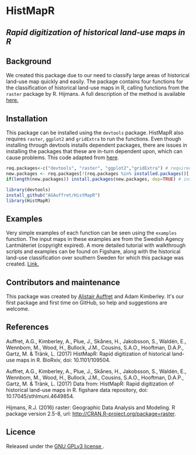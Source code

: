 # HistMapR

## *_Rapid digitization of historical land-use maps in R_*


## Background
We created this package due to our need to classify large areas of historical land-use map quickly and easily. The package contains four functions for the classification of historical land-use maps in R, calling functions from the `raster` package by R. Hijmans. A full description of the method is available <a href="https://doi.org/10.1101/109504" target="_blank">here.</a> 


## Installation
This package can be installed using the `devtools` package. HistMapR also requires `raster`, `ggplot2` and `gridExtra` to run the functions. Even though installing through devtools installs dependent packages, there are issues in installing the packages that these are in-turn dependent upon, which can cause problems. This code adapted from <a href="https://github.com/BiologicalRecordsCentre/sparta" target="_blank">here</a>.

```R
req.packages<-c("devtools", "raster", "ggplot2","gridExtra") # required packages
new.packages <- req.packages[!(req.packages %in% installed.packages()[,"Package"])] # which are not installed?
if(length(new.packages)) install.packages(new.packages, dep=TRUE) # install those as required.

library(devtools)
install_github("AGAuffret/HistMapR")
library(HistMapR)
```

## Examples
Very simple examples of each function can be seen using the `examples` function. The input maps in these examples are from the Swedish Agency Lantmäteriet (copyright expired). A more detailed tutorial with walkthrough scripts and examples can be found on Figshare, along with the historical land-use classification over southern Sweden for which this package was created. <a href="https://doi.org/10.17045/sthlmuni.4649854" target="_blank">Link.</a>


## Contributors and maintenance

This package was created by <a href="mailto:alistair.auffret@natgeo.su.se">Alistair Auffret</a> and Adam Kimberley. It's our first package and first time on GitHub, so help and suggestions are welcome.


## References

Auffret, A.G., Kimberley, A., Plue, J., Skånes, H., Jakobsson, S., Waldén, E., Wennbom, M., Wood, H., Bullock, J.M., Cousins, S.A.O., Hooftman, D.A.P., Gartz, M. & Tränk, L. (2017) HistMapR: Rapid digitization of historical land-use maps in R. BioRxiv, doi: 10.1101/109504.

Auffret, A.G., Kimberley, A., Plue, J., Skånes, H., Jakobsson, S., Waldén, E., Wennbom, M., Wood, H., Bullock, J.M., Cousins, S.A.O., Hooftman, D.A.P., Gartz, M. & Tränk, L. (2017) Data from: HistMapR: Rapid digitization of historical land-use maps in R. figshare data repository, doi: 10.17045/sthlmuni.4649854.

Hijmans, R.J. (2016) raster: Geographic Data Analysis and Modeling. R package version 2.5-8, url: http://CRAN.R-project.org/package=raster.

## Licence

Released under the <a href="https://choosealicense.com/licenses/gpl-3.0/" target="_blank"> GNU GPLv3 license </a>.

